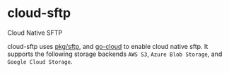 # cloud-sftp
Cloud Native SFTP

cloud-sftp uses [pkg/sftp](https://github.com/pkg/sftp), and [go-cloud](https://gocloud.dev/) to enable cloud native sftp. It supports the following storage backends `AWS S3`, `Azure Blob Storage`, and `Google Cloud Storage`.
